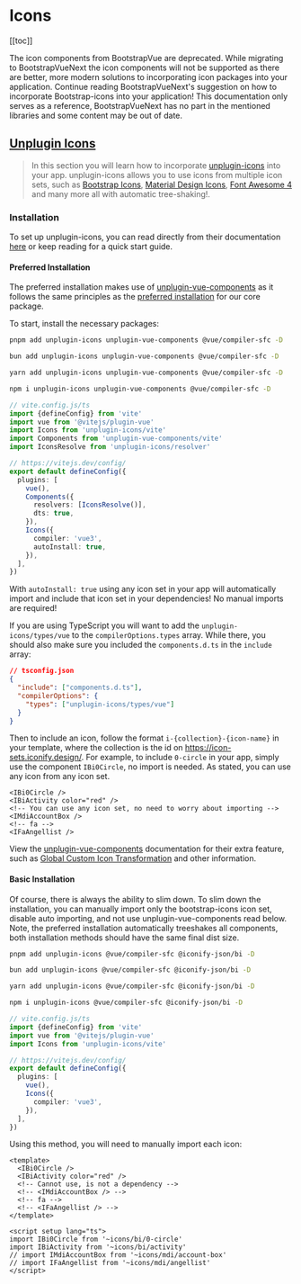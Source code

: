 # Icons

<ContentsSidebar>

[[toc]]

</ContentsSidebar>
<BAlert variant="danger" :model-value="true" class="my-5">

The icon components from BootstrapVue are deprecated. While migrating to BootstrapVueNext the icon components will not be supported as there are better, more modern solutions to incorporating icon packages into your application. Continue reading BootstrapVueNext's suggestion on how to incorporate Bootstrap-icons into your application! This documentation only serves as a reference, BootstrapVueNext has no part in the mentioned libraries and some content may be out of date.

</BAlert>

## [Unplugin Icons](https://github.com/antfu/unplugin-icons)

> In this section you will learn how to incorporate [unplugin-icons](https://github.com/antfu/unplugin-icons) into your app. unplugin-icons allows you to use icons from multiple icon sets, such as [Bootstrap Icons](https://icon-sets.iconify.design/bi/), [Material Design Icons](https://icon-sets.iconify.design/mdi/), [Font Awesome 4](https://icon-sets.iconify.design/fa/) and many more all with automatic tree-shaking!.

### Installation

To set up unplugin-icons, you can read directly from their documentation [here](https://github.com/antfu/unplugin-icons) or keep reading for a quick start guide.

#### Preferred Installation

The preferred installation makes use of [unplugin-vue-components](https://github.com/antfu/unplugin-vue-components) as it follows the same principles as the [preferred installation](../getting-started/#preferred-installation) for our core package.

To start, install the necessary packages:

<ClientOnly>
<BTabs v-model="codePreference" class="mb-3">
  <BTab title="PNPM">

  <BCard class="bg-body-tertiary">

```bash
pnpm add unplugin-icons unplugin-vue-components @vue/compiler-sfc -D
```

  </BCard>

  </BTab>
  <BTab title="BUN">

  <BCard class="bg-body-tertiary">

```bash
bun add unplugin-icons unplugin-vue-components @vue/compiler-sfc -D
```

  </BCard>

  </BTab>
  <BTab title="YARN">

  <BCard class="bg-body-tertiary">

```bash
yarn add unplugin-icons unplugin-vue-components @vue/compiler-sfc -D
```

  </BCard>

  </BTab>
  <BTab title="NPM">

  <BCard class="bg-body-tertiary">

```bash
npm i unplugin-icons unplugin-vue-components @vue/compiler-sfc -D
```

  </BCard>

  </BTab>
</BTabs>
</ClientOnly>

<BCard class="bg-body-tertiary">

```ts
// vite.config.js/ts
import {defineConfig} from 'vite'
import vue from '@vitejs/plugin-vue'
import Icons from 'unplugin-icons/vite'
import Components from 'unplugin-vue-components/vite'
import IconsResolve from 'unplugin-icons/resolver'

// https://vitejs.dev/config/
export default defineConfig({
  plugins: [
    vue(),
    Components({
      resolvers: [IconsResolve()],
      dts: true,
    }),
    Icons({
      compiler: 'vue3',
      autoInstall: true,
    }),
  ],
})
```

</BCard>

With `autoInstall: true` using any icon set in your app will automatically import and include that icon set in your dependencies! No manual imports are required!

If you are using TypeScript you will want to add the `unplugin-icons/types/vue` to the `compilerOptions.types` array. While there, you should also make sure you included the `components.d.ts` in the `include` array:

<BCard class="bg-body-tertiary">

```json
// tsconfig.json
{
  "include": ["components.d.ts"],
  "compilerOptions": {
    "types": ["unplugin-icons/types/vue"]
  }
}
```

</BCard>

Then to include an icon, follow the format `i-{collection}-{icon-name}` in your template, where the collection is the id on <https://icon-sets.iconify.design/>. For example, to include `0-circle` in your app, simply use the component `IBi0Circle`, no import is needed. As stated, you can use any icon from any icon set.

<BCard class="bg-body-tertiary">

```vue-html
<IBi0Circle />
<IBiActivity color="red" />
<!-- You can use any icon set, no need to worry about importing -->
<IMdiAccountBox />
<!-- fa -->
<IFaAngellist />
```

</BCard>

View the [unplugin-vue-components](https://github.com/antfu/unplugin-vue-components) documentation for their extra feature, such as [Global Custom Icon Transformation](https://github.com/antfu/unplugin-icons#global-custom-icon-transformation) and other information.

#### Basic Installation

Of course, there is always the ability to slim down. To slim down the installation, you can manually import only the bootstrap-icons icon set, disable auto importing, and not use unplugin-vue-components read below. Note, the preferred installation automatically treeshakes all components, both installation methods should have the same final dist size.

<ClientOnly>
<BTabs v-model="codePreference" class="mb-3">
  <BTab title="PNPM">

  <BCard class="bg-body-tertiary">

```bash
pnpm add unplugin-icons @vue/compiler-sfc @iconify-json/bi -D
```

  </BCard>

  </BTab>
  <BTab title="BUN">

  <BCard class="bg-body-tertiary">

```bash
bun add unplugin-icons @vue/compiler-sfc @iconify-json/bi -D
```

  </BCard>

  </BTab>
  <BTab title="YARN">

  <BCard class="bg-body-tertiary">

```bash
yarn add unplugin-icons @vue/compiler-sfc @iconify-json/bi -D
```

  </BCard>

  </BTab>
  <BTab title="NPM">

  <BCard class="bg-body-tertiary">

```bash
npm i unplugin-icons @vue/compiler-sfc @iconify-json/bi -D
```

  </BCard>

  </BTab>
</BTabs>
</ClientOnly>

<BCard class="bg-body-tertiary">

```ts
// vite.config.js/ts
import {defineConfig} from 'vite'
import vue from '@vitejs/plugin-vue'
import Icons from 'unplugin-icons/vite'

// https://vitejs.dev/config/
export default defineConfig({
  plugins: [
    vue(),
    Icons({
      compiler: 'vue3',
    }),
  ],
})
```

</BCard>

Using this method, you will need to manually import each icon:

<BCard class="bg-body-tertiary">

```vue
<template>
  <IBi0Circle />
  <IBiActivity color="red" />
  <!-- Cannot use, is not a dependency -->
  <!-- <IMdiAccountBox /> -->
  <!-- fa -->
  <!-- <IFaAngellist /> -->
</template>

<script setup lang="ts">
import IBi0Circle from '~icons/bi/0-circle'
import IBiActivity from '~icons/bi/activity'
// import IMdiAccountBox from '~icons/mdi/account-box'
// import IFaAngellist from '~icons/mdi/angellist'
</script>
```

</BCard>

<script setup lang="ts">
import {BCard, BCardBody, BTab, BTabs, BAlert} from 'bootstrap-vue-next'
import {useLocalStorage} from '@vueuse/core'
import ContentsSidebar from '../components/ContentsSidebar.vue'


const codePreference = useLocalStorage('code-group-preference', 0)
</script>
